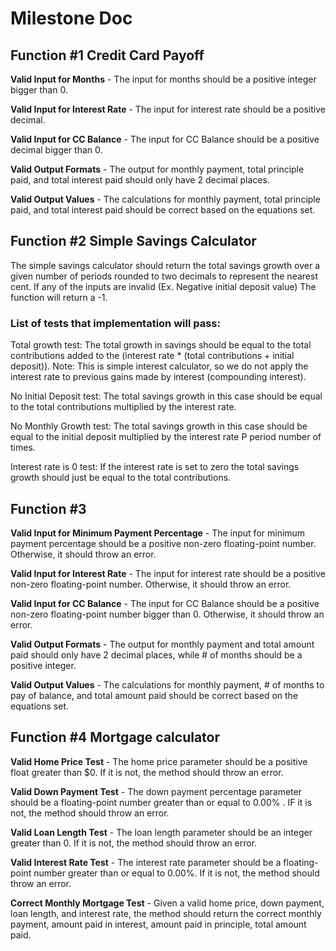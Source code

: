 # Milestone Doc

## Function #1 Credit Card Payoff
__Valid Input for Months__ - The input for months should be a positive integer bigger than 0. 

__Valid Input for Interest Rate__ - The input for interest rate should be a positive decimal.

__Valid Input for CC Balance__ - The input for CC Balance should be a positive decimal bigger than 0.

__Valid Output Formats__ - The output for monthly payment, total principle paid, and total interest paid should only have 2 decimal places.

__Valid Output Values__ - The calculations for monthly payment, total principle paid, and total interest paid should be correct based on the equations set.

## Function #2 Simple Savings Calculator

The simple savings calculator should return the total savings growth over a given number of periods rounded to two decimals to represent the nearest cent. If any of the inputs are invalid (Ex. Negative initial deposit value) The function will return a -1.
### List of tests that implementation will pass:

Total growth test: The total growth in savings should be equal to the total contributions added to the (interest rate * (total contributions + initial deposit)). Note: This is simple interest calculator, so we do not apply the interest rate to previous gains made by interest (compounding interest).

No Initial Deposit test: The total savings growth in this case should be equal to the total contributions multiplied by the interest rate.

No Monthly Growth test: The total savings growth in this case should be equal to the initial deposit multiplied by the interest rate P period number of times. 

Interest rate is 0 test: If the interest rate is set to zero the total savings growth should just be equal to the total contributions.

## Function #3

__Valid Input for Minimum Payment Percentage__ - The input for minimum payment percentage should be a positive non-zero floating-point number. Otherwise, it should throw an error.

__Valid Input for Interest Rate__ - The input for interest rate should be a positive non-zero floating-point number. Otherwise, it should throw an error.

__Valid Input for CC Balance__ - The input for CC Balance should be a positive non-zero floating-point number bigger than 0. Otherwise, it should throw an error.

__Valid Output Formats__ - The output for monthly payment and total amount paid should only have 2 decimal places, while # of months should be a positive integer.

__Valid Output Values__ - The calculations for monthly payment, # of months to pay of balance, and total amount paid should be correct based on the equations set.


## Function #4 Mortgage calculator

__Valid Home Price Test__ - The home price parameter should be a positive float greater than $0. If it is not, the method should throw an error.

__Valid Down Payment Test__ - The down payment percentage parameter should be a floating-point number greater than or equal to 0.00% . IF it is not, the method should throw an error.

__Valid Loan Length Test__ - The loan length parameter should be an integer greater than 0. If it is not, the method should throw an error. 

__Valid Interest Rate Test__ - The interest rate parameter should be a floating-point number greater than or equal to 0.00%. If it is not, the method should throw an error.

__Correct Monthly Mortgage Test__ - Given a valid home price, down payment, loan length, and interest rate, the method should return the correct monthly payment, amount paid in interest, amount paid in principle, total amount paid.
   

